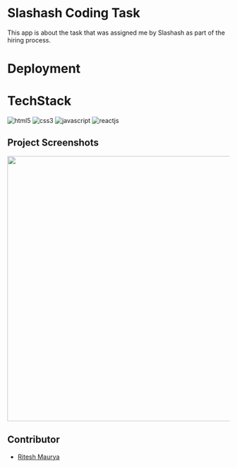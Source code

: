 # Slashash Coding Task
This app is about the task that was assigned me by Slashash as part of the hiring process.

# Deployment


# TechStack

<img src="https://img.shields.io/badge/HTML5-E34F26?style=for-the-badge&logo=html5&logoColor=white" alt="html5" />
<img src="https://img.shields.io/badge/CSS3-1572B6?style=for-the-badge&logo=css3&logoColor=white" alt="css3" /> 
<img src="https://img.shields.io/badge/JavaScript-323330?style=for-the-badge&logo=javascript&logoColor=F7DF1E" alt="javascript" />
<img src="https://img.shields.io/badge/React-20232A?style=for-the-badge&logo=react&logoColor=61DAFB" alt="reactjs" />

## Project Screenshots

<img src="https://i.ibb.co/HKLhZHV/Screenshot-2024-02-15-144203.png"  width="600" >

## Contributor
- [Ritesh Maurya](https://github.com/riteshmaurya089)
